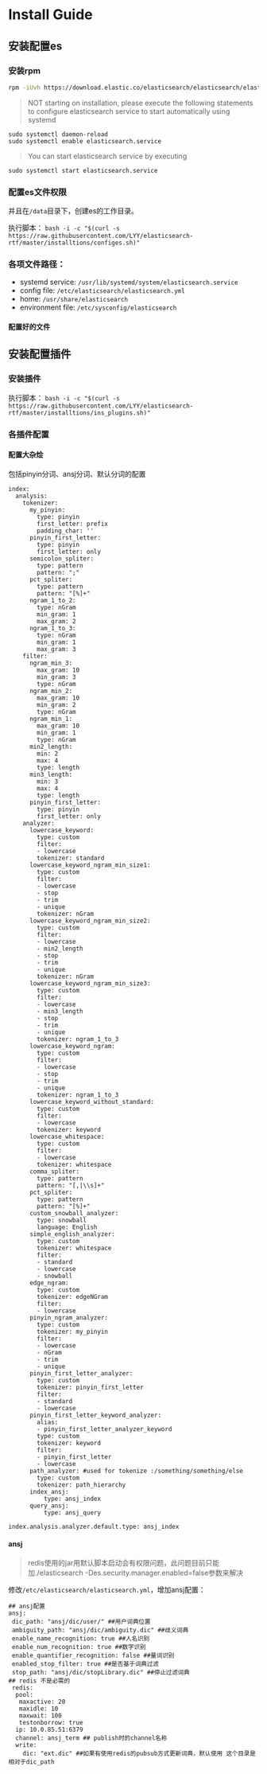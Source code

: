 # Install Guide

## 安装配置es

### 安装rpm
```sh
rpm -iUvh https://download.elastic.co/elasticsearch/elasticsearch/elasticsearch-1.7.5.noarch.rpm
```

> NOT starting on installation, please execute the following statements to configure elasticsearch service to start automatically using systemd

```
sudo systemctl daemon-reload
sudo systemctl enable elasticsearch.service
```

> You can start elasticsearch service by executing

```
sudo systemctl start elasticsearch.service
```

### 配置es文件权限

并且在`/data`目录下，创建es的工作目录。

执行脚本：
```bash -i -c "$(curl -s https://raw.githubusercontent.com/LYY/elasticsearch-rtf/master/installtions/configes.sh)"```

### 各项文件路径：
* systemd service: `/usr/lib/systemd/system/elasticsearch.service`
* config file: `/etc/elasticsearch/elasticsearch.yml`
* home: `/usr/share/elasticsearch`
* environment file: `/etc/sysconfig/elasticsearch`

#### 配置好的文件

## 安装配置插件

### 安装插件

执行脚本：
```bash -i -c "$(curl -s https://raw.githubusercontent.com/LYY/elasticsearch-rtf/master/installtions/ins_plugins.sh)"```

### 各插件配置

#### 配置大杂烩

包括pinyin分词、ansj分词、默认分词的配置

```
index:
  analysis:
    tokenizer:
      my_pinyin:
        type: pinyin
        first_letter: prefix
        padding_char: ''
      pinyin_first_letter:
        type: pinyin
        first_letter: only
      semicolon_spliter:
        type: pattern
        pattern: ";"
      pct_spliter:
        type: pattern
        pattern: "[%]+"
      ngram_1_to_2:
        type: nGram
        min_gram: 1
        max_gram: 2
      ngram_1_to_3:
        type: nGram
        min_gram: 1
        max_gram: 3
    filter:
      ngram_min_3:
        max_gram: 10
        min_gram: 3
        type: nGram
      ngram_min_2:
        max_gram: 10
        min_gram: 2
        type: nGram
      ngram_min_1:
        max_gram: 10
        min_gram: 1
        type: nGram
      min2_length:
        min: 2
        max: 4
        type: length
      min3_length:
        min: 3
        max: 4
        type: length
      pinyin_first_letter:
        type: pinyin
        first_letter: only
    analyzer:
      lowercase_keyword:
        type: custom
        filter:
        - lowercase
        tokenizer: standard
      lowercase_keyword_ngram_min_size1:
        type: custom
        filter:
        - lowercase
        - stop
        - trim
        - unique
        tokenizer: nGram
      lowercase_keyword_ngram_min_size2:
        type: custom
        filter:
        - lowercase
        - min2_length
        - stop
        - trim
        - unique
        tokenizer: nGram
      lowercase_keyword_ngram_min_size3:
        type: custom
        filter:
        - lowercase
        - min3_length
        - stop
        - trim
        - unique
        tokenizer: ngram_1_to_3
      lowercase_keyword_ngram:
        type: custom
        filter:
        - lowercase
        - stop
        - trim
        - unique
        tokenizer: ngram_1_to_3
      lowercase_keyword_without_standard:
        type: custom
        filter:
        - lowercase
        tokenizer: keyword
      lowercase_whitespace:
        type: custom
        filter:
        - lowercase
        tokenizer: whitespace
      comma_spliter:
        type: pattern
        pattern: "[,|\\s]+"
      pct_spliter:
        type: pattern
        pattern: "[%]+"
      custom_snowball_analyzer:
        type: snowball
        language: English
      simple_english_analyzer:
        type: custom
        tokenizer: whitespace
        filter:
        - standard
        - lowercase
        - snowball
      edge_ngram:
        type: custom
        tokenizer: edgeNGram
        filter:
        - lowercase
      pinyin_ngram_analyzer:
        type: custom
        tokenizer: my_pinyin
        filter:
        - lowercase
        - nGram
        - trim
        - unique
      pinyin_first_letter_analyzer:
        type: custom
        tokenizer: pinyin_first_letter
        filter:
        - standard
        - lowercase
      pinyin_first_letter_keyword_analyzer:
        alias:
        - pinyin_first_letter_analyzer_keyword
        type: custom
        tokenizer: keyword
        filter:
        - pinyin_first_letter
        - lowercase
      path_analyzer: #used for tokenize :/something/something/else
        type: custom
        tokenizer: path_hierarchy
      index_ansj:
          type: ansj_index
      query_ansj:
          type: ansj_query

index.analysis.analyzer.default.type: ansj_index
```

#### ansj

> redis使用的jar用默认脚本启动会有权限问题，此问题目前只能加./elasticsearch -Des.security.manager.enabled=false参数来解决

修改`/etc/elasticsearch/elasticsearch.yml`，增加ansj配置：

```
## ansj配置
ansj:
 dic_path: "ansj/dic/user/" ##用户词典位置
 ambiguity_path: "ansj/dic/ambiguity.dic" ##歧义词典
 enable_name_recognition: true ##人名识别
 enable_num_recognition: true ##数字识别
 enable_quantifier_recognition: false ##量词识别
 enabled_stop_filter: true ##是否基于词典过滤
 stop_path: "ansj/dic/stopLibrary.dic" ##停止过滤词典
## redis 不是必需的
 redis:
  pool:
   maxactive: 20
   maxidle: 10
   maxwait: 100
   testonborrow: true
  ip: 10.0.85.51:6379
  channel: ansj_term ## publish时的channel名称
  write:
    dic: "ext.dic" ##如果有使用redis的pubsub方式更新词典，默认使用 这个目录是相对于dic_path
```

